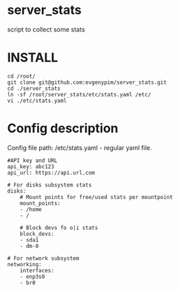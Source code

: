 # server_stats
script to collect some stats

# INSTALL
```
cd /root/
git clone git@github.com:evgenypim/server_stats.git
cd ./server_stats
ln -sf /root/server_stats/etc/stats.yaml /etc/
vi ./etc/stats.yaml
```

# Config description
Config file path: /etc/stats.yaml - regular yaml file.
```
#API key and URL
api_key: abc123
api_url: https://api.url.com

# For disks subsystem stats
disks:
	# Mount points for free/used stats per mountpoint
	mount_points:
	- /home
	- /

	# Block devs fo o|i stats
	block_devs:
	- sda1
	- dm-0

# For network subsystem
networking:
	interfaces:
	- enp3s0
	- br0
```
